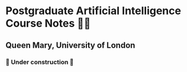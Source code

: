 # Postgraduate Artificial Intelligence Course Notes 👷‍♂️

## Queen Mary, University of London

### 🚧 Under construction 🚧